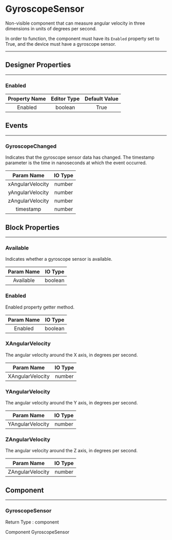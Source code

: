 # GyroscopeSensor

Non-visible component that can measure angular velocity in three dimensions in units of degrees per second.

In order to function, the component must have its `Enabled` property set to True, and the device must have a gyroscope sensor.

---

## Designer Properties

---

### Enabled

| Property Name | Editor Type | Default Value |
| :-----------: | :---------: | :-----------: |
|    Enabled    |   boolean   |      True     |

## Events

---

### GyroscopeChanged

<div block-type = "component_event" component-selector = "GyroscopeSensor" event-selector = "GyroscopeChanged" event-params = "xAngularVelocity-yAngularVelocity-zAngularVelocity-timestamp" id = "gyroscopesensor-gyroscopechanged"></div>

Indicates that the gyroscope sensor data has changed. The timestamp parameter is the time in nanoseconds at which the event occurred.

|    Param Name    | IO Type |
| :--------------: | :-----: |
| xAngularVelocity |  number |
| yAngularVelocity |  number |
| zAngularVelocity |  number |
|     timestamp    |  number |

## Block Properties

---

### Available

<div block-type = "component_set_get" component-selector = "GyroscopeSensor" property-selector = "Available" property-type = "get" id = "get-gyroscopesensor-available"></div>

Indicates whether a gyroscope sensor is available.

| Param Name | IO Type |
| :--------: | :-----: |
|  Available | boolean |

### Enabled

<div block-type = "component_set_get" component-selector = "GyroscopeSensor" property-selector = "Enabled" property-type = "get" id = "get-gyroscopesensor-enabled"></div>

<div block-type = "component_set_get" component-selector = "GyroscopeSensor" property-selector = "Enabled" property-type = "set" id = "set-gyroscopesensor-enabled"></div>

Enabled property getter method.

| Param Name | IO Type |
| :--------: | :-----: |
|   Enabled  | boolean |

### XAngularVelocity

<div block-type = "component_set_get" component-selector = "GyroscopeSensor" property-selector = "XAngularVelocity" property-type = "get" id = "get-gyroscopesensor-xangularvelocity"></div>

The angular velocity around the X axis, in degrees per second.

|    Param Name    | IO Type |
| :--------------: | :-----: |
| XAngularVelocity |  number |

### YAngularVelocity

<div block-type = "component_set_get" component-selector = "GyroscopeSensor" property-selector = "YAngularVelocity" property-type = "get" id = "get-gyroscopesensor-yangularvelocity"></div>

The angular velocity around the Y axis, in degrees per second.

|    Param Name    | IO Type |
| :--------------: | :-----: |
| YAngularVelocity |  number |

### ZAngularVelocity

<div block-type = "component_set_get" component-selector = "GyroscopeSensor" property-selector = "ZAngularVelocity" property-type = "get" id = "get-gyroscopesensor-zangularvelocity"></div>

The angular velocity around the Z axis, in degrees per second.

|    Param Name    | IO Type |
| :--------------: | :-----: |
| ZAngularVelocity |  number |

## Component

---

### GyroscopeSensor

<div block-type = "component_component_block" component-selector = "GyroscopeSensor" id = "component-gyroscopesensor"></div>

Return Type : component

Component GyroscopeSensor

